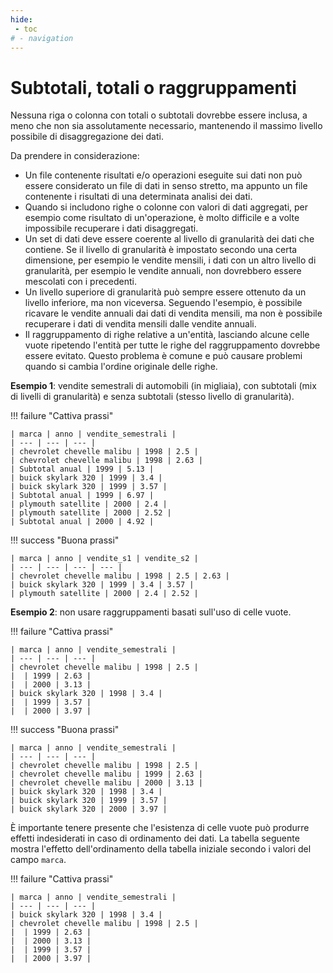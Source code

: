 ```yaml
---
hide:
 - toc
# - navigation
---
```


# Subtotali, totali o raggruppamenti

Nessuna riga o colonna con totali o subtotali dovrebbe essere inclusa, a meno che non sia assolutamente necessario, mantenendo il massimo livello possibile di disaggregazione dei dati.

Da prendere in considerazione:

- Un file contenente risultati e/o operazioni eseguite sui dati non può essere considerato un file di dati in senso stretto, ma appunto un file contenente i risultati di una determinata analisi dei dati.
- Quando si includono righe o colonne con valori di dati aggregati, per esempio come risultato di un'operazione, è molto difficile e a volte impossibile recuperare i dati disaggregati.
- Un set di dati deve essere coerente al livello di granularità dei dati che contiene. Se il livello di granularità è impostato secondo una certa dimensione, per esempio le vendite mensili, i dati con un altro livello di granularità, per esempio le vendite annuali, non dovrebbero essere mescolati con i precedenti.
- Un livello superiore di granularità può sempre essere ottenuto da un livello inferiore, ma non viceversa. Seguendo l'esempio, è possibile ricavare le vendite annuali dai dati di vendita mensili, ma non è possibile recuperare i dati di vendita mensili dalle vendite annuali.
- Il raggruppamento di righe relative a un'entità, lasciando alcune celle vuote ripetendo l'entità per tutte le righe del raggruppamento dovrebbe essere evitato. Questo problema è comune e può causare problemi quando si cambia l'ordine originale delle righe.

**Esempio 1**: vendite semestrali di automobili (in migliaia), con subtotali (mix di livelli di granularità) e senza subtotali (stesso livello di granularità).

!!! failure "Cattiva prassi"

    | marca | anno | vendite_semestrali |
    | --- | --- | --- |
    | chevrolet chevelle malibu | 1998 | 2.5 |
    | chevrolet chevelle malibu | 1998 | 2.63 |
    | Subtotal anual | 1999 | 5.13 |
    | buick skylark 320 | 1999 | 3.4 |
    | buick skylark 320 | 1999 | 3.57 |
    | Subtotal anual | 1999 | 6.97 |
    | plymouth satellite | 2000 | 2.4 |
    | plymouth satellite | 2000 | 2.52 |
    | Subtotal anual | 2000 | 4.92 |

!!! success "Buona prassi"

    | marca | anno | vendite_s1 | vendite_s2 |
    | --- | --- | --- | --- |
    | chevrolet chevelle malibu | 1998 | 2.5 | 2.63 |
    | buick skylark 320 | 1999 | 3.4 | 3.57 |
    | plymouth satellite | 2000 | 2.4 | 2.52 |

**Esempio 2**: non usare raggruppamenti basati sull'uso di celle vuote.

!!! failure "Cattiva prassi"

    | marca | anno | vendite_semestrali |
    | --- | --- | --- |
    | chevrolet chevelle malibu | 1998 | 2.5 |
    |  | 1999 | 2.63 |
    |  | 2000 | 3.13 |
    | buick skylark 320 | 1998 | 3.4 |
    |  | 1999 | 3.57 |
    |  | 2000 | 3.97 |


!!! success "Buona prassi"

    | marca | anno | vendite_semestrali |
    | --- | --- | --- |
    | chevrolet chevelle malibu | 1998 | 2.5 |
    | chevrolet chevelle malibu | 1999 | 2.63 |
    | chevrolet chevelle malibu | 2000 | 3.13 |
    | buick skylark 320 | 1998 | 3.4 |
    | buick skylark 320 | 1999 | 3.57 |
    | buick skylark 320 | 2000 | 3.97 |

È importante tenere presente che l'esistenza di celle vuote può produrre effetti indesiderati in caso di ordinamento dei dati. La tabella seguente mostra l'effetto dell'ordinamento della tabella iniziale secondo i valori del campo `marca`.

!!! failure "Cattiva prassi"

    | marca | anno | vendite_semestrali |
    | --- | --- | --- |
    | buick skylark 320 | 1998 | 3.4 |
    | chevrolet chevelle malibu | 1998 | 2.5 |
    |  | 1999 | 2.63 |
    |  | 2000 | 3.13 |
    |  | 1999 | 3.57 |
    |  | 2000 | 3.97 |


